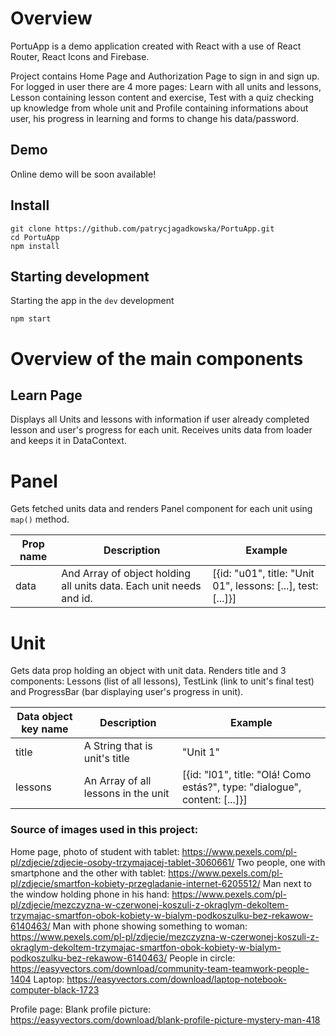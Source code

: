 # Overview

PortuApp is a demo application created with React with a use of React Router, React Icons and Firebase.

Project contains Home Page and Authorization Page to sign in and sign up. For logged in user there are 4 more pages: Learn with all units and lessons, Lesson containing lesson content and exercise, Test with a quiz checking up knowledge from whole unit and Profile containing informations about user, his progress in learning and forms to change his data/password.


## Demo

Online demo will be soon available!

## Install

```
git clone https://github.com/patrycjagadkowska/PortuApp.git
cd PortuApp
npm install
```

## Starting development

Starting the app in the ```dev``` development

```
npm start
```

# Overview of the main components

## Learn Page

Displays all Units and lessons with information if user already completed lesson and user's progress for each unit. Receives units data from loader and keeps it in DataContext.

# Panel

Gets fetched units data and renders Panel component for each unit using ```map()``` method.

| Prop name | Description | Example |
| --- | --- | --- |
| data | And Array of object holding all units data. Each unit needs and id. | [{id: "u01", title: "Unit 01", lessons: [...], test: [...]}]

# Unit

Gets data prop holding an object with unit data. Renders title and 3 components: Lessons (list of all lessons), TestLink (link to unit's final test) and ProgressBar (bar displaying user's progress in unit).

| Data object key name | Description | Example |
| --- | --- | --- |
| title | A String that is unit's title | "Unit 1" |
| lessons | An Array of all lessons in the unit | [{id: "l01", title: "Olá! Como estás?", type: "dialogue", content: [...]}] |

### Source of images used in this project:

Home page, photo of student with tablet:
https://www.pexels.com/pl-pl/zdjecie/zdjecie-osoby-trzymajacej-tablet-3060661/
Two people, one with smartphone and the other with tablet:
https://www.pexels.com/pl-pl/zdjecie/smartfon-kobiety-przegladanie-internet-6205512/
Man next to the window holding phone in his hand:
https://www.pexels.com/pl-pl/zdjecie/mezczyzna-w-czerwonej-koszuli-z-okraglym-dekoltem-trzymajac-smartfon-obok-kobiety-w-bialym-podkoszulku-bez-rekawow-6140463/
Man with phone showing something to woman:
https://www.pexels.com/pl-pl/zdjecie/mezczyzna-w-czerwonej-koszuli-z-okraglym-dekoltem-trzymajac-smartfon-obok-kobiety-w-bialym-podkoszulku-bez-rekawow-6140463/
People in circle:
https://easyvectors.com/download/community-team-teamwork-people-1404
Laptop:
https://easyvectors.com/download/laptop-notebook-computer-black-1723

Profile page:
Blank profile picture:
https://easyvectors.com/download/blank-profile-picture-mystery-man-418